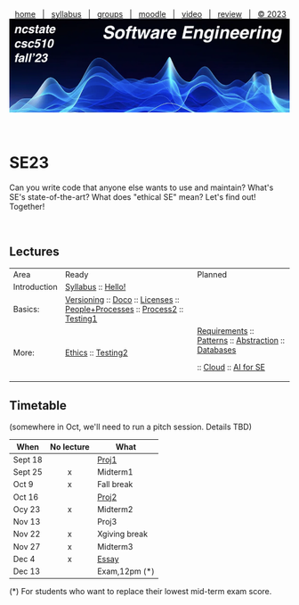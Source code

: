 <a name=top><p>&nbsp;
<p align=center>
&nbsp;<a href="/README.md#top">home</a> &nbsp; | &nbsp;
<a href="/docs/syllabus.md#top">syllabus</a> &nbsp; | &nbsp;
<a href="https://docs.google.com/spreadsheets/d/1sdIwdLxZ551NChuj5Pm9FCdRRhxVdVVIPgDpNg5ZFVY/edit#gid=0">groups</a> &nbsp; | &nbsp;
<a href="https://moodle-courses2324.wolfware.ncsu.edu/course/view.php?id=4575">moodle</a> &nbsp; | &nbsp;
<a href="https://ncsu.hosted.panopto.com/Panopto/Pages/Sessions/List.aspx?folderID=d992e131-df71-4368-940d-b064012a875c">video</a> &nbsp; | &nbsp;
<a href="/docs/review.md">review</a> &nbsp; | &nbsp;
<a href="/LICENSE.md#top">&copy; 2023</a><br>
<a href="/README.md#top"><img   width=900 src="/docs/img/banner.png"></a></p><br clear=all>




# SE23
Can you write code that anyone else wants to use and maintain?
What's SE's state-of-the-art?
What does "ethical SE" mean?
Let's find out! Together!

<br clear=all>

## Lectures

<table>
<tr><td>Area<td>Ready<td>Planned </tr>
<tr>
<td>
Introduction <td> 
<a href="/docs/syllabus.md">Syllabus</a> 
:: <a href="/docs/hello.md">Hello!</a> 
<td>
</tr>

<tr><td>
Basics: <td> 
<a href="/docs/goodrepo.md">Versioning</a> 
::    <a href="/docs/doc.md">Doco</a> 
::   <a href="/docs/licenses.md">Licenses</a> 
::  <a href="/docs/people.md">People+Processes</a> 
::  <a href="/docs/process2.md">Process2</a>
::  <a href="/docs/testing1.md">Testing1</a>
<td>
</tr>
<tr>
<td>
More: <td>
    <a href="/docs/ethics.md">Ethics</a>
::  <a href="/docs/testing2.md">Testing2</a>
<td>
   <a href="/docs/require.md">Requirements</a>
::     <a href="/docs/patterns.md">Patterns</a>
::    <a href="/docs/abstract.md">Abstraction</a>
::  <a href="/docs/db.md">Databases</a>

::    <a href="/docs/cloud.md">Cloud</a>
::   <a href="/docs/ai4se.md">AI for SE</a>
</tr>
</table>

## Timetable

(somewhere in Oct, we'll need to run a pitch session. Details TBD)

|When| No lecture| What|
|----|:------:|-----|
Sept 18|  |[Proj1](/docs/project1.md)    
Sept 25|x|  Midterm1   
Oct 9|x|  Fall break   
Oct 16|  |[Proj2](/docs/project2.md)    
Ocy 23| x| Midterm2   
Nov 13|  |Proj3
Nov 22|x |  Xgiving break   
Nov 27|x|   Midterm3  
Dec  4 |x|   [Essay](/docs/essay.md)    
Dec 13|  |Exam,12pm (\*)    

(\*) For  students who want to replace
their lowest  mid-term exam score.
 
